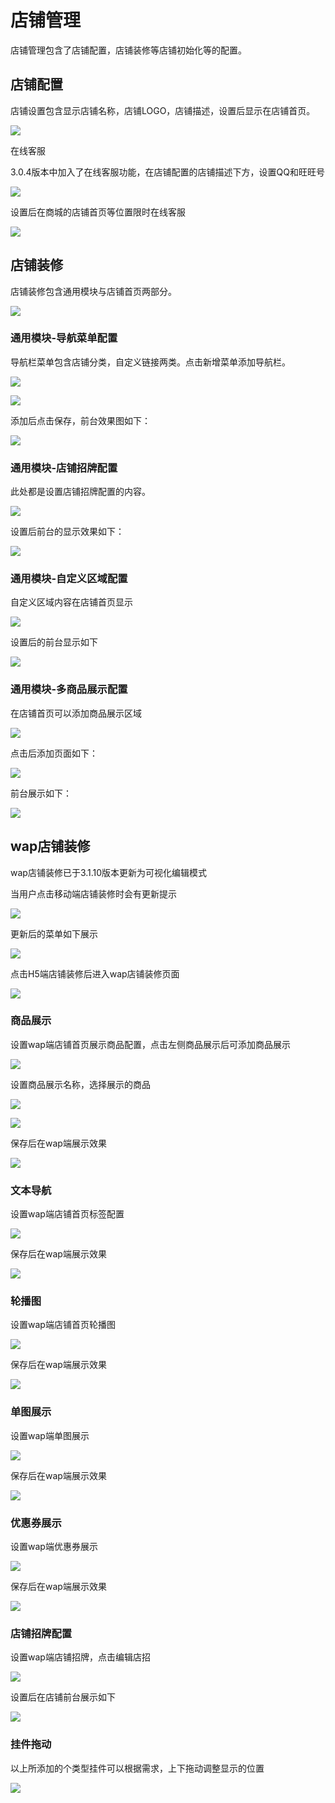 # 店铺管理

店铺管理包含了店铺配置，店铺装修等店铺初始化等的配置。

## 店铺配置

店铺设置包含显示店铺名称，店铺LOGO，店铺描述，设置后显示在店铺首页。

![](images/131.png)
 
在线客服

3.0.4版本中加入了在线客服功能，在店铺配置的店铺描述下方，设置QQ和旺旺号

![](images/132.png)

设置后在商城的店铺首页等位置限时在线客服

![](images/133.png)

<!--
## 快递模板配置

在配置快递单模板的过程中，需要选择对应的快递公司，此处的快递公司是运营商预设的快递公司，需要先设置好快递公司，以方便在设置快递模板时进行选择。

![](images/134.png)

点击新增运费模板时进入模板新增界面

![](images/135.png)

设置完相关数据保存后，买家即可在购买商品时选择该运费模板

![](images/136.png)

-->
 
## 店铺装修

店铺装修包含通用模块与店铺首页两部分。

![](images/137.png)

### 通用模块-导航菜单配置

导航栏菜单包含店铺分类，自定义链接两类。点击新增菜单添加导航栏。

![](images/138.png)

![](images/139.png)

添加后点击保存，前台效果图如下：

![](images/140.png)
   
### 通用模块-店铺招牌配置

此处都是设置店铺招牌配置的内容。

![](images/141.png)
   
设置后前台的显示效果如下：

![](images/142.png)
   
### 通用模块-自定义区域配置

自定义区域内容在店铺首页显示

![](images/143.png)
   
设置后的前台显示如下

![](images/144.png)
  
### 通用模块-多商品展示配置

在店铺首页可以添加商品展示区域

![](images/145.png)
   
点击后添加页面如下：

![](images/146.png)
   
前台展示如下：

![](images/147.png)
 
## wap店铺装修

wap店铺装修已于3.1.10版本更新为可视化编辑模式

当用户点击移动端店铺装修时会有更新提示

![](images/shopwapfitment001.png)

更新后的菜单如下展示

![](images/shopwapfitment002.png)

点击H5端店铺装修后进入wap店铺装修页面

![](images/shopwapfitment003.png)

### 商品展示

设置wap端店铺首页展示商品配置，点击左侧商品展示后可添加商品展示

![](images/shopwapfitment004.png)

设置商品展示名称，选择展示的商品

![](images/shopwapfitment005.png)

![](images/shopwapfitment006.png)
 
保存后在wap端展示效果

![](images/shopwapfitment007.png)
 
### 文本导航

设置wap端店铺首页标签配置

![](images/shopwapfitment008.png)

保存后在wap端展示效果

![](images/shopwapfitment009.png)
 
### 轮播图

设置wap端店铺首页轮播图

![](images/shopwapfitment010.png)

保存后在wap端展示效果

![](images/shopwapfitment011.png)
 
### 单图展示

设置wap端单图展示

![](images/shopwapfitment012.png)

保存后在wap端展示效果

![](images/shopwapfitment013.png)

### 优惠券展示

设置wap端优惠券展示

![](images/shopwapfitment014.png)

保存后在wap端展示效果

![](images/shopwapfitment015.png)
 
### 店铺招牌配置

设置wap端店铺招牌，点击编辑店招

![](images/shopwapfitment016.png)

设置后在店铺前台展示如下

![](images/shopwapfitment017.png)


### 挂件拖动

以上所添加的个类型挂件可以根据需求，上下拖动调整显示的位置

![](images/shopwapfitment018.png)

<!--
前台展示目前版本暂未展示，请待版本更新。

## 图片管理

商家在管理端可对店铺图片做名称编辑，删除等操作，也可在图片管理模块上传店铺图片。
如图

![](images/159.png)
-->
